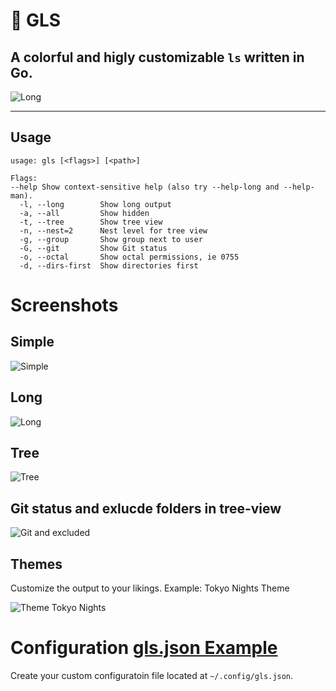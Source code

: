 # 🚦 GLS

## A colorful and higly customizable `ls` written in Go.

![Long](https://i.imgur.com/4dmiO3l.png)

---

## Usage

```
usage: gls [<flags>] [<path>]

Flags:
--help Show context-sensitive help (also try --help-long and --help-man).
  -l, --long        Show long output
  -a, --all         Show hidden
  -t, --tree        Show tree view
  -n, --nest=2      Nest level for tree view
  -g, --group       Show group next to user
  -G, --git         Show Git status
  -o, --octal       Show octal permissions, ie 0755
  -d, --dirs-first  Show directories first
```

# Screenshots

## Simple

![Simple](https://i.imgur.com/dpI0v2w.png)

## Long

![Long](https://i.imgur.com/4dmiO3l.png)

## Tree

![Tree](https://i.imgur.com/RsTKQ9q.png)

## Git status and exlucde folders in tree-view

![Git and excluded](https://i.imgur.com/sylSGsm.png)

## Themes

Customize the output to your likings.
Example: Tokyo Nights Theme

![Theme Tokyo Nights](https://i.imgur.com/Ns4uZIf.png)

# Configuration [gls.json Example](https://github.com/ad-on-is/gls/blob/main/.config/gls.json)

Create your custom configuratoin file located at `~/.config/gls.json`.
